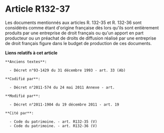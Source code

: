 # Article R132-37

Les documents mentionnés aux articles R. 132-35 et R. 132-36 sont considérés comme étant d'origine française dès lors qu'ils
sont entièrement produits par une entreprise de droit français ou qu'un apport en part producteur ou un préachat de droits de
diffusion réalisé par une entreprise de droit français figure dans le budget de production de ces documents.

**Liens relatifs à cet article**

	**Anciens textes**:

	  - Décret n°93-1429 du 31 décembre 1993 - art. 33 (Ab)

	**Codifié par**:

	  - Décret n°2011-574 du 24 mai 2011 Annexe - art.

	**Modifié par**:

	  - Décret n°2011-1904 du 19 décembre 2011 - art. 19

	**Cité par**:

	  - Code du patrimoine. - art. R132-35 (V)
	  - Code du patrimoine. - art. R132-36 (V)
